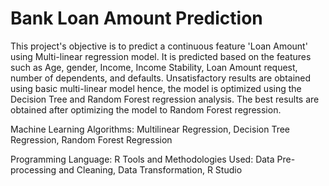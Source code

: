 # Bank Loan Amount Prediction
This project's objective is to predict a continuous feature 'Loan Amount' using Multi-linear regression model. It is predicted based on the features such as 
Age, gender, Income, Income Stability, Loan Amount request, number of dependents, and defaults. Unsatisfactory results are obtained using basic multi-linear model hence, the model is optimized using the Decision Tree and Random Forest regression analysis. The best results are obtained after optimizing the model to Random Forest regression.

Machine Learning Algorithms:  Multilinear Regression, Decision Tree Regression, Random Forest Regression

Programming Language: R
Tools and Methodologies Used: Data Pre-processing and Cleaning, Data Transformation, R Studio
